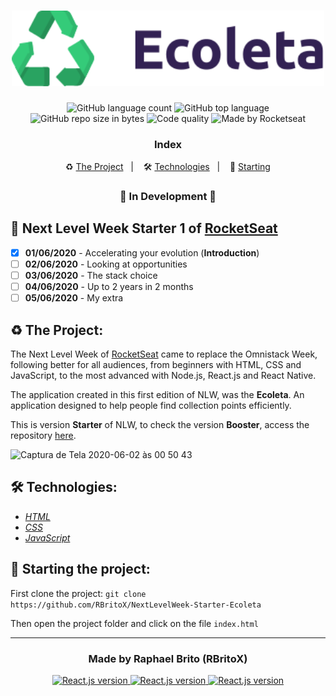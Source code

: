 <h1 align="center">
  <img src="./assets/Logo.svg" alt="Ecoleta" width="500">
</h1>

<p align="center">
  <img alt="GitHub language count" src="https://img.shields.io/github/languages/count/rbritox/NextLevelWeek-Starter-Ecoleta?color=yellow">

  <img alt="GitHub top language" src="https://img.shields.io/github/languages/top/rbritox/NextLevelWeek-Starter-Ecoleta?color=yellow">

  <img alt="GitHub repo size in bytes" src="https://img.shields.io/github/repo-size/rbritox/NextLevelWeek-Starter-Ecoleta?color=yellow">

  <img alt="Code quality" src="https://api.codacy.com/project/badge/Grade/45ac7042be6941f0be6cf27d7168a1af">
  
  <img alt="Made by Rocketseat" src="https://img.shields.io/github/license/rbritox/NextLevelWeek-Starter-Ecoleta">
</p>


<h3 align="center">
  Index
</h3>

<p align="center">
  ♻️ <a href="#-the-project">The Project</a>&nbsp;&nbsp;&nbsp;|&nbsp;&nbsp;&nbsp;
  🛠 <a href="#-technologies">Technologies</a>&nbsp;&nbsp;&nbsp;|&nbsp;&nbsp;&nbsp;
  🏁 <a href="#-starting">Starting</a>
</p>

<h3 align="center">
  🚧 In Development 🚧
</h3>

## 🚀 Next Level Week Starter 1 of [RocketSeat](https://rocketseat.com.br/)

- [X] **01/06/2020** - Accelerating your evolution (**Introduction**)
- [ ] **02/06/2020** - Looking at opportunities
- [ ] **03/06/2020** - The stack choice
- [ ] **04/06/2020** - Up to 2 years in 2 months
- [ ] **05/06/2020** - My extra

## ♻️ The Project:

The Next Level Week of [RocketSeat](https://rocketseat.com.br/) came to replace the Omnistack Week, following better for all audiences, from beginners with HTML, CSS and JavaScript, to the most advanced with Node.js, React.js and React Native.<br>

The application created in this first edition of NLW, was the **Ecoleta**. An application designed to help people find collection points efficiently.

This is version **Starter** of NLW, to check the version **Booster**, access the repository <a href="https://github.com/RBritoX/NextLevelWeek-Booster-Ecoleta">here</a>.

![Captura de Tela 2020-06-02 às 00 50 43](https://user-images.githubusercontent.com/34657005/83478044-33754200-a46b-11ea-8ebb-0816ed7b2de8.png)

## 🛠 Technologies:

- *[HTML](https://developer.mozilla.org/pt-BR/docs/Web/HTML)*
- *[CSS](https://developer.mozilla.org/pt-BR/docs/Web/CSS)*
- *[JavaScript](https://developer.mozilla.org/pt-BR/docs/Web/JavaScript)*

## 🏁 Starting the project:

First clone the project: `git clone https://github.com/RBritoX/NextLevelWeek-Starter-Ecoleta`

Then open the project folder and click on the file `index.html`

---

<h3 align="center">
  Made by Raphael Brito (RBritoX)
</h3>

<p align="center">
  <a href="https://www.linkedin.com/in/raphaellbrito/">
    <img alt="React.js version" src="https://img.shields.io/badge/LinkedIn-raphaellbrito-0e76a8?style=flat&logoColor=white&logo=linkedin">
  </a>
  <a href="https://www.facebook.com/RaphaBrito">
    <img alt="React.js version" src="https://img.shields.io/badge/Facebook-RaphaBrito-1778F2?style=flat&logoColor=white&logo=facebook">
  </a>
  <a href="https://www.instagram.com/raphaellbrito/">
    <img alt="React.js version" src="https://img.shields.io/badge/Instagram-@raphaellbrito-833AB4?style=flat&logoColor=white&logo=instagram">
  </a>
</p>